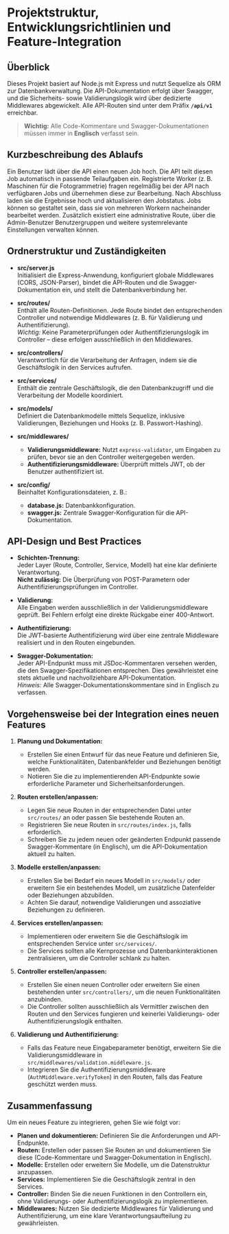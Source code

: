 # Projektstruktur, Entwicklungsrichtlinien und Feature-Integration

## Überblick
Dieses Projekt basiert auf Node.js mit Express und nutzt Sequelize als ORM zur Datenbankverwaltung. Die API-Dokumentation erfolgt über Swagger, und die Sicherheits- sowie Validierungslogik wird über dedizierte Middlewares abgewickelt.
Alle API-Routen sind unter dem Präfix **`/api/v1`** erreichbar.

> **Wichtig:** Alle Code-Kommentare und Swagger-Dokumentationen müssen immer in **Englisch** verfasst sein.

## Kurzbeschreibung des Ablaufs
Ein Benutzer lädt über die API einen neuen Job hoch. Die API teilt diesen Job automatisch in passende Teilaufgaben ein. Registrierte Worker (z. B. Maschinen für die Fotogrammetrie) fragen regelmäßig bei der API nach verfügbaren Jobs und übernehmen diese zur Bearbeitung. Nach Abschluss laden sie die Ergebnisse hoch und aktualisieren den Jobstatus. Jobs können so gestaltet sein, dass sie von mehreren Workern nacheinander bearbeitet werden. Zusätzlich existiert eine administrative Route, über die Admin-Benutzer Benutzergruppen und weitere systemrelevante Einstellungen verwalten können.

## Ordnerstruktur und Zuständigkeiten

- **src/server.js**  
  Initialisiert die Express-Anwendung, konfiguriert globale Middlewares (CORS, JSON-Parser), bindet die API-Routen und die Swagger-Dokumentation ein, und stellt die Datenbankverbindung her.

- **src/routes/**  
  Enthält alle Routen-Definitionen. Jede Route bindet den entsprechenden Controller und notwendige Middlewares (z. B. für Validierung und Authentifizierung).  
  _Wichtig:_ Keine Parameterprüfungen oder Authentifizierungslogik im Controller – diese erfolgen ausschließlich in den Middlewares.

- **src/controllers/**  
  Verantwortlich für die Verarbeitung der Anfragen, indem sie die Geschäftslogik in den Services aufrufen.

- **src/services/**  
  Enthält die zentrale Geschäftslogik, die den Datenbankzugriff und die Verarbeitung der Modelle koordiniert.

- **src/models/**  
  Definiert die Datenbankmodelle mittels Sequelize, inklusive Validierungen, Beziehungen und Hooks (z. B. Passwort-Hashing).

- **src/middlewares/**  
  - **Validierungsmiddleware:** Nutzt `express-validator`, um Eingaben zu prüfen, bevor sie an den Controller weitergegeben werden.
  - **Authentifizierungsmiddleware:** Überprüft mittels JWT, ob der Benutzer authentifiziert ist.

- **src/config/**  
  Beinhaltet Konfigurationsdateien, z. B.:
  - **database.js:** Datenbankkonfiguration.
  - **swagger.js:** Zentrale Swagger-Konfiguration für die API-Dokumentation.

## API-Design und Best Practices

- **Schichten-Trennung:**  
  Jeder Layer (Route, Controller, Service, Modell) hat eine klar definierte Verantwortung.  
  **Nicht zulässig:** Die Überprüfung von POST-Parametern oder Authentifizierungsprüfungen im Controller.

- **Validierung:**  
  Alle Eingaben werden ausschließlich in der Validierungsmiddleware geprüft. Bei Fehlern erfolgt eine direkte Rückgabe einer 400-Antwort.

- **Authentifizierung:**  
  Die JWT-basierte Authentifizierung wird über eine zentrale Middleware realisiert und in den Routen eingebunden.

- **Swagger-Dokumentation:**  
  Jeder API-Endpunkt muss mit JSDoc-Kommentaren versehen werden, die den Swagger-Spezifikationen entsprechen. Dies gewährleistet eine stets aktuelle und nachvollziehbare API-Dokumentation.  
  _Hinweis:_ Alle Swagger-Dokumentationskommentare sind in Englisch zu verfassen.

## Vorgehensweise bei der Integration eines neuen Features

1. **Planung und Dokumentation:**  
   - Erstellen Sie einen Entwurf für das neue Feature und definieren Sie, welche Funktionalitäten, Datenbankfelder und Beziehungen benötigt werden.
   - Notieren Sie die zu implementierenden API-Endpunkte sowie erforderliche Parameter und Sicherheitsanforderungen.

2. **Routen erstellen/anpassen:**  
   - Legen Sie neue Routen in der entsprechenden Datei unter `src/routes/` an oder passen Sie bestehende Routen an.
   - Registrieren Sie neue Routen in `src/routes/index.js`, falls erforderlich.
   - Schreiben Sie zu jedem neuen oder geänderten Endpunkt passende Swagger-Kommentare (in Englisch), um die API-Dokumentation aktuell zu halten.

3. **Modelle erstellen/anpassen:**  
   - Erstellen Sie bei Bedarf ein neues Modell in `src/models/` oder erweitern Sie ein bestehendes Modell, um zusätzliche Datenfelder oder Beziehungen abzubilden.
   - Achten Sie darauf, notwendige Validierungen und assoziative Beziehungen zu definieren.

4. **Services erstellen/anpassen:**  
   - Implementieren oder erweitern Sie die Geschäftslogik im entsprechenden Service unter `src/services/`.  
   - Die Services sollten alle Kernprozesse und Datenbankinteraktionen zentralisieren, um die Controller schlank zu halten.

5. **Controller erstellen/anpassen:**  
   - Erstellen Sie einen neuen Controller oder erweitern Sie einen bestehenden unter `src/controllers/`, um die neuen Funktionalitäten anzubinden.
   - Die Controller sollten ausschließlich als Vermittler zwischen den Routen und den Services fungieren und keinerlei Validierungs- oder Authentifizierungslogik enthalten.

6. **Validierung und Authentifizierung:**  
   - Falls das Feature neue Eingabeparameter benötigt, erweitern Sie die Validierungsmiddleware in `src/middlewares/validation.middleware.js`.
   - Integrieren Sie die Authentifizierungsmiddleware (`AuthMiddleware.verifyToken`) in den Routen, falls das Feature geschützt werden muss.

## Zusammenfassung
Um ein neues Feature zu integrieren, gehen Sie wie folgt vor:
- **Planen und dokumentieren:** Definieren Sie die Anforderungen und API-Endpunkte.
- **Routen:** Erstellen oder passen Sie Routen an und dokumentieren Sie diese (Code-Kommentare und Swagger-Dokumentation in Englisch).
- **Modelle:** Erstellen oder erweitern Sie Modelle, um die Datenstruktur anzupassen.
- **Services:** Implementieren Sie die Geschäftslogik zentral in den Services.
- **Controller:** Binden Sie die neuen Funktionen in den Controllern ein, ohne Validierungs- oder Authentifizierungslogik zu implementieren.
- **Middlewares:** Nutzen Sie dedizierte Middlewares für Validierung und Authentifizierung, um eine klare Verantwortungsaufteilung zu gewährleisten.
